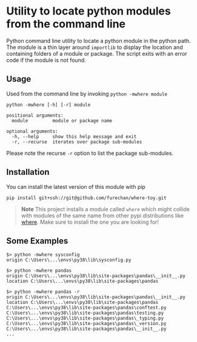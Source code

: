 # Utility to locate python modules from the command line 

Python command line utility to locate a python module in the python path.
The module is a thin layer around ```importlib``` to display
the location and containing folders of a module or package.
The script exits with an error code if the module is not found.

## Usage

Used from the command line by invoking ```python -mwhere module```

```console
python -mwhere [-h] [-r] module

positional arguments:
  module         module or package name

optional arguments:
  -h, --help     show this help message and exit
  -r, --recurse  iterates over package sub-modules
```

Please note the recurse ```-r``` option to list the package sub-modules.


## Installation

You can install the latest version of this module with pip

```console
pip install git+ssh://git@github.com/furechan/where-toy.git
```

> **Note**
This project installs a module called ```where```
which might collide with modules of the same name from other pypi distributions
like [where](https://pypi.org/project/where/).
Make sure to install the one you are looking for!


## Some Examples

```console
$> python -mwhere sysconfig 
origin C:\Users\...\envs\py38\lib\sysconfig.py

$> python -mwhere pandas      
origin C:\Users\...\envs\py38\lib\site-packages\pandas\__init__.py
location C:\Users\...\envs\py38\lib\site-packages\pandas

$> python -mwhere pandas -r 
origin C:\Users\...\envs\py38\lib\site-packages\pandas\__init__.py
location C:\Users\...\envs\py38\lib\site-packages\pandas
C:\Users\...\envs\py38\lib\site-packages\pandas\conftest.py
C:\Users\...\envs\py38\lib\site-packages\pandas\testing.py
C:\Users\...\envs\py38\lib\site-packages\pandas\_typing.py
C:\Users\...\envs\py38\lib\site-packages\pandas\_version.py
C:\Users\...\envs\py38\lib\site-packages\pandas\__init__.py
...
```
